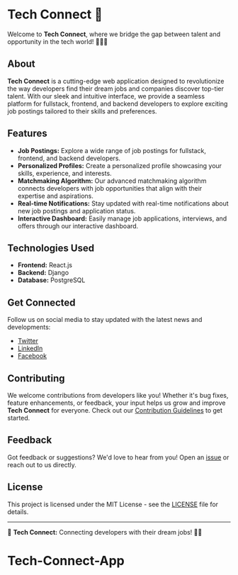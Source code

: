 # Tech Connect 🚀

Welcome to **Tech Connect**, where we bridge the gap between talent and opportunity in the tech world! 👨‍💻🌐

## About

**Tech Connect** is a cutting-edge web application designed to revolutionize the way developers find their dream jobs and companies discover top-tier talent. With our sleek and intuitive interface, we provide a seamless platform for fullstack, frontend, and backend developers to explore exciting job postings tailored to their skills and preferences.

## Features

- **Job Postings:** Explore a wide range of job postings for fullstack, frontend, and backend developers.
- **Personalized Profiles:** Create a personalized profile showcasing your skills, experience, and interests.
- **Matchmaking Algorithm:** Our advanced matchmaking algorithm connects developers with job opportunities that align with their expertise and aspirations.
- **Real-time Notifications:** Stay updated with real-time notifications about new job postings and application status.
- **Interactive Dashboard:** Easily manage job applications, interviews, and offers through our interactive dashboard.

## Technologies Used

- **Frontend:** React.js
- **Backend:** Django
- **Database:** PostgreSQL

## Get Connected

Follow us on social media to stay updated with the latest news and developments:

- [Twitter](https://twitter.com/tech_connect)
- [LinkedIn](https://www.linkedin.com/company/tech-connect)
- [Facebook](https://www.facebook.com/techconnect)

## Contributing

We welcome contributions from developers like you! Whether it's bug fixes, feature enhancements, or feedback, your input helps us grow and improve **Tech Connect** for everyone. Check out our [Contribution Guidelines](CONTRIBUTING.md) to get started.

## Feedback

Got feedback or suggestions? We'd love to hear from you! Open an [issue](https://github.com/yourusername/tech-connect/issues) or reach out to us directly.

## License

This project is licensed under the MIT License - see the [LICENSE](LICENSE) file for details.

---

🌟 **Tech Connect:** Connecting developers with their dream jobs! 🚀✨
# Tech-Connect-App